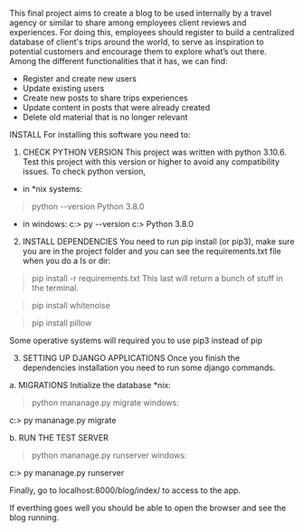 This final project aims to create a blog to be used internally by a travel agency or similar to share among employees client reviews and experiences. 
For doing this, employees should register to build a centralized database of client's trips around the world, to serve as inspiration to potential 
customers and encourage them to explore what’s out there.
Among the different functionalities that it has, we can find:
- Register and create new users
- Update existing users
- Create new posts to share trips experiences
- Update content in posts that were already created
- Delete old material that is no longer relevant

INSTALL
For installing this software you need to:

1. CHECK PYTHON VERSION
This project was written with python 3.10.6. 
Test this project with this version or higher to avoid any compatibility issues.
To check python version,

- in *nix systems:
> python --version
> Python 3.8.0

- in windows:
c:\> py --version
c:\> Python 3.8.0

2. INSTALL DEPENDENCIES
You need to run pip install (or pip3), make sure you are in the project folder and you can see the requirements.txt file when you do a ls or dir:

> pip install -r requirements.txt
This last will return a bunch of stuff in the terminal.

> pip install whitenoise

> pip install pillow

Some operative systems will required you to use pip3 instead of pip

3. SETTING UP DJANGO APPLICATIONS
Once you finish the dependencies installation you need to run some django commands.

a. MIGRATIONS
Initialize the database *nix:

> python mananage.py migrate
windows:

c:\> py mananage.py migrate

b. RUN THE TEST SERVER
> python mananage.py runserver
windows:

c:\> py mananage.py runserver

Finally, go to localhost:8000/blog/index/  to access to the app.

If everthing goes well you should be able to open the browser and see the blog running.